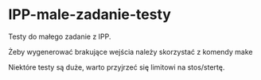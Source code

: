 # IPP-male-zadanie-testy

Testy do małego zadanie z IPP.

Żeby wygenerować brakujące wejścia należy skorzystać z komendy make

Niektóre testy są duże, warto przyjrzeć się limitowi na stos/stertę.
